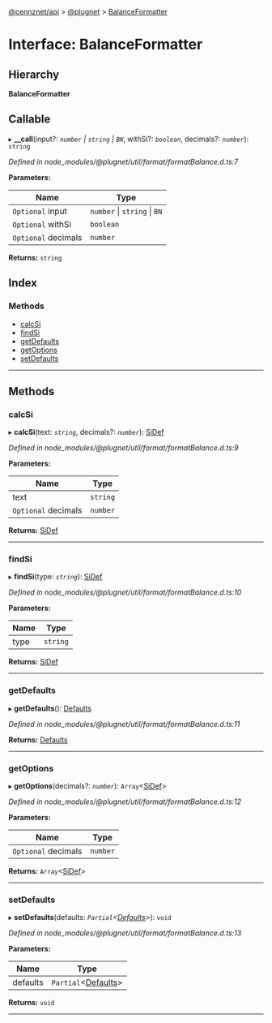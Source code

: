 [@cennznet/api](../README.md) > [@plugnet](../modules/_plugnet.md) > [BalanceFormatter](../interfaces/_plugnet.balanceformatter.md)

# Interface: BalanceFormatter

## Hierarchy

**BalanceFormatter**

## Callable
▸ **__call**(input?: *`number` \| `string` \| `BN`*, withSi?: *`boolean`*, decimals?: *`number`*): `string`

*Defined in node_modules/@plugnet/util/format/formatBalance.d.ts:7*

**Parameters:**

| Name | Type |
| ------ | ------ |
| `Optional` input | `number` \| `string` \| `BN` |
| `Optional` withSi | `boolean` |
| `Optional` decimals | `number` |

**Returns:** `string`

## Index

### Methods

* [calcSi](_plugnet.balanceformatter.md#calcsi)
* [findSi](_plugnet.balanceformatter.md#findsi)
* [getDefaults](_plugnet.balanceformatter.md#getdefaults)
* [getOptions](_plugnet.balanceformatter.md#getoptions)
* [setDefaults](_plugnet.balanceformatter.md#setdefaults)

---

## Methods

<a id="calcsi"></a>

###  calcSi

▸ **calcSi**(text: *`string`*, decimals?: *`number`*): [SiDef](../modules/_plugnet.md#sidef)

*Defined in node_modules/@plugnet/util/format/formatBalance.d.ts:9*

**Parameters:**

| Name | Type |
| ------ | ------ |
| text | `string` |
| `Optional` decimals | `number` |

**Returns:** [SiDef](../modules/_plugnet.md#sidef)

___
<a id="findsi"></a>

###  findSi

▸ **findSi**(type: *`string`*): [SiDef](../modules/_plugnet.md#sidef)

*Defined in node_modules/@plugnet/util/format/formatBalance.d.ts:10*

**Parameters:**

| Name | Type |
| ------ | ------ |
| type | `string` |

**Returns:** [SiDef](../modules/_plugnet.md#sidef)

___
<a id="getdefaults"></a>

###  getDefaults

▸ **getDefaults**(): [Defaults](../modules/_plugnet.md#defaults)

*Defined in node_modules/@plugnet/util/format/formatBalance.d.ts:11*

**Returns:** [Defaults](../modules/_plugnet.md#defaults)

___
<a id="getoptions"></a>

###  getOptions

▸ **getOptions**(decimals?: *`number`*): `Array`<[SiDef](../modules/_plugnet.md#sidef)>

*Defined in node_modules/@plugnet/util/format/formatBalance.d.ts:12*

**Parameters:**

| Name | Type |
| ------ | ------ |
| `Optional` decimals | `number` |

**Returns:** `Array`<[SiDef](../modules/_plugnet.md#sidef)>

___
<a id="setdefaults"></a>

###  setDefaults

▸ **setDefaults**(defaults: *`Partial`<[Defaults](../modules/_plugnet.md#defaults)>*): `void`

*Defined in node_modules/@plugnet/util/format/formatBalance.d.ts:13*

**Parameters:**

| Name | Type |
| ------ | ------ |
| defaults | `Partial`<[Defaults](../modules/_plugnet.md#defaults)> |

**Returns:** `void`

___

